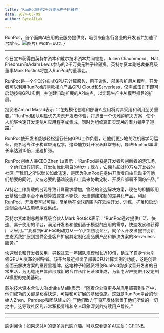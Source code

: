 ```yaml
---
title: 'RunPod获得2千万美元种子轮融资'
date: 2024-05-09
author: ByteAILab

---
```


RunPod，首个面向AI应用的云服务提供商，吸引来自各行各业的开发者并加速平台增长。![图片](https://ai-techpark.com/wp-content/uploads/2024/05/RunPod-960x540.jpg){ width=60% }

---
今日宣布获得由英特尔资本和戴尔技术资本共同领投，Julien Chaummond、Nat Friedman和Adam Lewis参与的2千万美元种子轮融资。英特尔资本副总裁兼高级董事Mark Rostick将加入RunPod的董事会。

RunPod是一个全球分布式GPU云计算服务，用于训练、部署和扩展AI模型。开发者可以利用RunPod的两款核心产品GPU Cloud和Serverless，仅需点击几下即可启动按需GPU实例，并创建自动扩展的API端点，以实现生产中AI模型推理的扩展。

投资者Amjad Masad表示：“在规模化创建和部署AI应用将对其采用和利用至关重要。”“RunPod团队明显优先考虑开发者体验，打造出一个优雅的解决方案，使个人能够快速开发定制AI应用程序或集成，同时为组织真正实现AI的潜力铺平了道路。”

RunPod使开发者能够轻松运行任何GPU工作负载，让他们更少地关注机器学习运营，更多地专注于构建应用程序。这些能力对开发者非常有利，导致RunPod年增长率达到10倍，迅速扩张。

RunPod创始人兼CEO Zhen Lu表示：“RunPod最初是开发者和创新者的游乐场，一个他们进行研究、开发和优化项目的地方；现在，它拥有超过10万名开发者的社区。”“我们之所以增长如此迅速，是因为RunPod在提供开发者自由启动任何他们想要的同时，又有必要的基础设施和工具来协助定制、开发和部署不同的产品。”

AI特定工作负载的出现导致计算需求增加。曾经的首选解决方案，现在的即插即用云基础设施平台不再划算或速度不够快，无法创建定制的差异化产品。利用RunPod，开发者可以可靠、简单地在全球范围内在云端开发、训练、扩展和启动定制全栈AI应用程序或集成。

英特尔资本副总裁兼高级合伙人Mark Rostick表示：“RunPod通过提供广泛、快速、易于使用的平台，满足开发者和他们基于模型的应用的需求，快速发展和获得广泛采用。”“我看到RunPod的动力从一个小型初创企业，向个人开发者提供创新生态系统扩展到提供企业客户扩展其定制化高品质产品和解决方案的Serverless服务。”

快速增长和开发者采用，导致过去一年团队规模增长近10倍，确立了自身作为引领GPU AI变革的领导者。该平台最近推出了部署CPU计算实例的功能，这是创建全面云解决方案的重要里程碑。这笔种子轮融资将使RunPod能够改善开发者的日常生活，为无缝用户体验形成新的合作伙伴关系和集成，为新老客户提供开发定制AI模型的完美基础。

戴尔技术资本合伙人Radhika Malik表示：“随着企业将更多AI应用部署到生产中，他们成功的关键是获得快速、可靠和可扩展的基础设施。这就是RunPod平台的创始人Zhen、Pardeep和团队建立的。”“他们致力于将开发体验置于他们所做的一切之中。这导致社区的非常积极情绪和令人印象深刻的持续用户增长。”

---
---
感谢阅读！如果您对AI的更多资讯感兴趣，可以查看更多AI文章：[GPTNB](https://gptnb.com)。